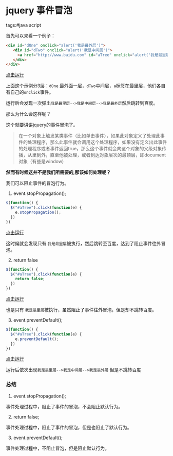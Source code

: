 # jquery 事件冒泡

tags:#java script

首先可以来看一个例子：

```html
<div id="dOne" onclick="alert('我是最外层')">
   <div id="dTwo" onclick="alert('我是中间层')">
     <a href="http://www.baidu.com" id="aTree" onclick="alert('我是最里层')">click me</a>
   </div>
</div>
```
[点击运行](https://jsfiddle.net/noakcn/4hjh4957/7/)

上面这个示例分3层：`dOne` 最外面一层，`dTwo`中间层，`a`标签在最里层，他们各自有自己的`onclick`事件。

运行后会发现一次弹出`我是最里层-->我是中间层-->我是最外层`然后跳转到百度。

那么为什么会这样呢？

这个就要讲讲jquery的事件冒泡了。

> 在一个对象上触发某类事件（比如单击事件），如果此对象定义了处理此事件的处理程序，那么此事件就会调用这个处理程序，如果没有定义出此事件的处理程序或者事件返回true，那么这个事件就会向这个对象的父级对象传播，从里到外，直至他被处理，或者到达对象层次的最顶层，即document对象（有些是window)

**然而有时候这并不是我们所需要的,那该如何处理呢？**

我们可以阻止事件的冒泡行为。

1. event.stopPropagation(); 

```javascript
$(function() {
  $("#aTree").click(function(e) {
    e.stopPropagation();
  })
})
```

[点击运行](https://jsfiddle.net/noakcn/4hjh4957/4/)

这时候就会发现只有 `我是最里层`被执行，然后跳转至百度，达到了阻止事件往外冒泡。

2. return false

```javascript
$(function() {
  $("#aTree").click(function(e) {
    return false;
  })
})
```

[点击运行](https://jsfiddle.net/noakcn/4hjh4957/5/)

也是只有 `我是最里层`被执行，虽然阻止了事件往外冒泡，但是却不跳转百度。

3. event.preventDefault();

```javascript
$(function() {
  $("#aTree").click(function(e) {
    e.preventDefault();
  })
})
```

[点击运行](https://jsfiddle.net/noakcn/4hjh4957/6/)

运行后依次出现`我是最里层-->我是中间层-->我是最外层` 但是不跳转百度

### 总结

1. event.stopPropagation();

事件处理过程中，阻止了事件的冒泡，不会阻止默认行为。

2. return false;

事件处理过程中，阻止了事件的冒泡，但是也阻止了默认行为。

3. event.preventDefault();

事件处理过程中，不阻止冒泡，但是阻止默认行为。